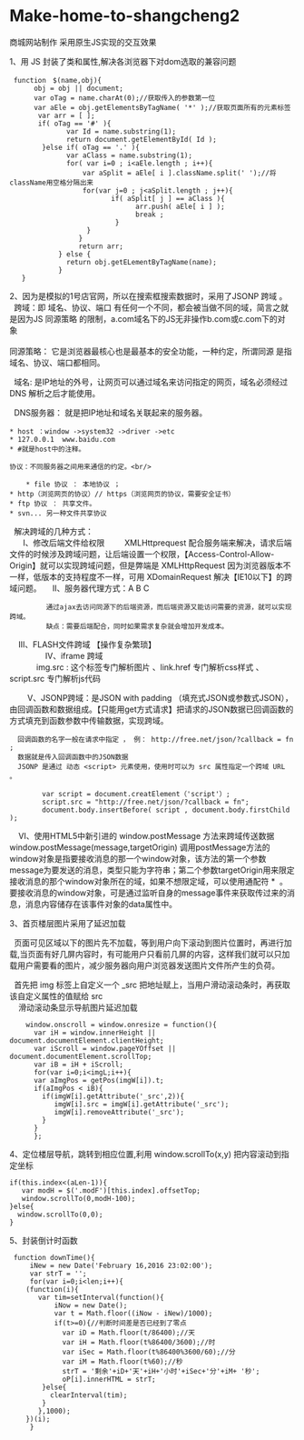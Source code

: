 # Make-home-to-shangcheng2
商城网站制作
采用原生JS实现的交互效果

1、用 JS 封装了类和属性,解决各浏览器下对dom选取的兼容问题 
     
     function　$(name,obj){
          obj = obj || document;
          var oTag = name.charAt(0);//获取传入的参数第一位
          var aEle = obj.getElementsByTagName( '*' );//获取页面所有的元素标签
           var arr = [ ]; 
           if( oTag == '#' ){
                  var Id = name.substring(1);
                  return document.getElementById( Id );
            }else if( oTag == '.' ){
                  var aClass = name.substring(1);
                  for( var i=0 ; i<aEle.length ; i++){
                      var aSplit = aEle[ i ].className.split(' ');//将className用空格分隔出来
                      for(var j=0 ; j<aSplit.length ; j++){
                             if( aSplit[ j ] == aClass ){
                                   arr.push( aEle[ i ] );
                                   break ;
                              }
                       }
                     }
                     return arr;
                } else { 
                  return obj.getELementByTagName(name);
                }
       }
2、因为是模拟的1号店官网，所以在搜索框搜索数据时，采用了JSONP 跨域 。<br/>
   
     跨域：即 域名、协议、端口 有任何一个不同，都会被当做不同的域，简言之就是因为JS 同源策略 的限制，a.com域名下的JS无非操作b.com或c.com下的对象 <br/>    
    
     同源策略： 它是浏览器最核心也是最基本的安全功能，一种约定，所谓同源 是指域名、协议、端口都相同。<br/>
   
     域名: 是IP地址的外号，让网页可以通过域名来访问指定的网页，域名必须经过 DNS 解析之后才能使用。<br/>
   
     DNS服务器： 就是把IP地址和域名关联起来的服务器。<br/>
   
	* host ：window ->system32 ->driver ->etc
	* 127.0.0.1  www.baidu.com
	* #就是host中的注释。
      
    协议：不同服务器之间用来通信的约定。<br/>
	
        * file 协议 ： 本地协议 ；
	* http（浏览网页的协议）// https（浏览网页的协议，需要安全证书）
	* ftp 协议 ： 共享文件。
	* svn... 另一种文件共享协议
      
   解决跨域的几种方式：<br/>
      
      I、修改后端文件给权限
         
         XMLHttprequest 配合服务端来解决，请求后端文件的时候涉及跨域问题，让后端设置一个权限，【Access-Control-Allow-Origin】就可以实现跨域问题，但是弊端是 XMLHttpRequest 因为浏览器版本不一样，低版本的支持程度不一样，可用 XDomainRequest 解决【IE10以下】的跨域问题。
     
     II、服务器代理方式：A  B  C <br/>
	
             通过ajax去访问同源下的后端资源，而后端资源又能访问需要的资源，就可以实现跨域。
             缺点：需要后端配合，同时如果需求复杂就会增加开发成本。
      
     III、FLASH文件跨域 【操作复杂繁琐】<br/>
            
     IV、iframe 跨域 <br/>
            
             img.src : 这个标签专门解析图片 、link.href 专门解析css样式 、script.src 专门解析js代码 <br/>
	     
    
     V、JSONP跨域：是JSON with padding （填充式JSON或参数式JSON），由回调函数和数据组成。【只能用get方式请求】把请求的JSON数据已回调函数的方式填充到函数参数中传输数据，实现跨域。<br/>
      
	  回调函数的名字一般在请求中指定 ， 例： http://free.net/json/?callback = fn ;
	  数据就是传入回调函数中的JSON数据
	  JSONP 是通过 动态 <script> 元素使用，使用时可以为 src 属性指定一个跨域 URL 。 
	  
            var script = document.creatElement（'script'）;
            script.src = "http://free.net/json/?callback = fn";
            document.body.insertBefore( script , document.body.firstChild );
     
     VI、使用HTML5中新引进的 window.postMessage 方法来跨域传送数据
        
	window.postMessage(message,targetOrigin) 调用postMessage方法的window对象是指要接收消息的那一个window对象，该方法的第一个参数message为要发送的消息，类型只能为字符串；第二个参数targetOrigin用来限定接收消息的那个window对象所在的域，如果不想限定域，可以使用通配符 *  。要接收消息的window对象，可是通过监听自身的message事件来获取传过来的消息，消息内容储存在该事件对象的data属性中。
	
3、首页楼层图片采用了延迟加载<br/>

   页面可见区域以下的图片先不加载，等到用户向下滚动到图片位置时，再进行加载,当页面有好几屏内容时，有可能用户只看前几屏的内容，这样我们就可以只加载用户需要看的图片，减少服务器向用户浏览器发送图片文件所产生的负荷。<br/>
   
   首先把 img 标签上自定义一个 _src 把地址赋上，当用户滑动滚动条时，再获取该自定义属性的值赋给 src <br/>
	  
   滑动滚动条显示导航图片延迟加载
	    
	    window.onscroll = window.onresize = function(){ 	       
	      var iH = window.innerHeight || document.documentElement.clientHeight;
	      var iScroll = window.pageYOffset || document.documentElement.scrollTop;
	      var iB = iH + iScroll;
	      for(var i=0;i<imgL;i++){
		  var aImgPos = getPos(imgW[i]).t;
		  if(aImgPos < iB){
		    if(imgW[i].getAttribute('_src',2)){
		       imgW[i].src = imgW[i].getAttribute('_src'); 
		       imgW[i].removeAttribute('_src');
		    }
		  }
	      };

4、定位楼层导航，跳转到相应位置,利用 window.scrollTo(x,y) 把内容滚动到指定坐标
 	  
	if(this.index<(aLen-1)){
	   var modH = $('.modF')[this.index].offsetTop;
	   window.scrollTo(0,modH-100);
	}else{
	  window.scrollTo(0,0);
	}
	
5、封装倒计时函数
 
	 function downTime(){
	     iNew = new Date('February 16,2016 23:02:00');
	     var strT = ''; 
	     for(var i=0;i<len;i++){
		(function(i){
		   var tim=setInterval(function(){
		       iNow = new Date();
		       var t = Math.floor((iNow - iNew)/1000);
		       if(t>=0){//判断时间差是否已经到了零点
			     var iD = Math.floor(t/86400);//天
			     var iH = Math.floor(t%86400/3600);//时
			     var iSec = Math.floor(t%86400%3600/60);//分
			     var iM = Math.floor(t%60);//秒
			     strT = '剩余'+iD+'天'+iH+'小时'+iSec+'分'+iM+ '秒';
			     oP[i].innerHTML = strT;
			}else{
			  clearInterval(tim);
			}
		   },1000);
		})(i); 
	     }
